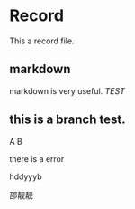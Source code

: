 # Record

This a record file.

## markdown 
  markdown is very useful.
  *TEST*

## this is a branch test.

A B


there is a error

hddyyyb


邵靓靓











